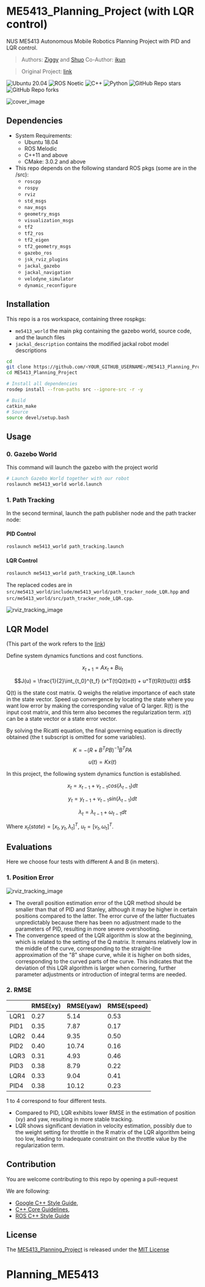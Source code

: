 # ME5413_Planning_Project (with LQR control)

NUS ME5413 Autonomous Mobile Robotics Planning Project with PID and LQR control.


> Authors: [Ziggy](https://github.com/ziggyhuang) and [Shuo](https://github.com/SS47816)
> Co-Author: [ikun](https://github.com/ccoopq)

>Original Project: [link](https://github.com/NUS-Advanced-Robotics-Centre/ME5413_Planning_Project)

![Ubuntu 20.04](https://img.shields.io/badge/OS-Ubuntu_20.04-informational?style=flat&logo=ubuntu&logoColor=white&color=2bbc8a)
![ROS Noetic](https://img.shields.io/badge/Tools-ROS_Noetic-informational?style=flat&logo=ROS&logoColor=white&color=2bbc8a)
![C++](https://img.shields.io/badge/Code-C++-informational?style=flat&logo=c%2B%2B&logoColor=white&color=2bbc8a)
![Python](https://img.shields.io/badge/Code-Python-informational?style=flat&logo=Python&logoColor=white&color=2bbc8a)
![GitHub Repo stars](https://img.shields.io/github/stars/NUS-Advanced-Robotics-Centre/ME5413_Planning_Project?color=FFE333)
![GitHub Repo forks](https://img.shields.io/github/forks/NUS-Advanced-Robotics-Centre/ME5413_Planning_Project?color=FFE333)

![cover_image](src/me5413_world/media/rviz_overview.png)

## Dependencies

- System Requirements:
  - Ubuntu 18.04
  - ROS Melodic
  - C++11 and above
  - CMake: 3.0.2 and above
- This repo depends on the following standard ROS pkgs (some are in the /src):
  - `roscpp`
  - `rospy`
  - `rviz`
  - `std_msgs`
  - `nav_msgs`
  - `geometry_msgs`
  - `visualization_msgs`
  - `tf2`
  - `tf2_ros`
  - `tf2_eigen`
  - `tf2_geometry_msgs`
  - `gazebo_ros`
  - `jsk_rviz_plugins`
  - `jackal_gazebo`
  - `jackal_navigation`
  - `velodyne_simulator`
  - `dynamic_reconfigure`

## Installation

This repo is a ros workspace, containing three rospkgs:

- `me5413_world` the main pkg containing the gazebo world, source code, and the launch files
- `jackal_description` contains the modified jackal robot model descriptions

```bash
cd
git clone https://github.com/<YOUR_GITHUB_USERNAME>/ME5413_Planning_Project.git
cd ME5413_Planning_Project

# Install all dependencies
rosdep install --from-paths src --ignore-src -r -y

# Build
catkin_make
# Source
source devel/setup.bash
```

## Usage

### 0. Gazebo World

This command will launch the gazebo with the project world

```bash
# Launch Gazebo World together with our robot
roslaunch me5413_world world.launch
```

### 1. Path Tracking

In the second terminal, launch the path publisher node and the path tracker node:

#### PID Control
```bash
roslaunch me5413_world path_tracking.launch
```

#### LQR Control
```bash
roslaunch me5413_world path_tracking_LQR.launch
```
The replaced codes are in `src/me5413_world/include/me5413_world/path_tracker_node_LQR.hpp` and `src/me5413_world/src/path_tracker_node_LQR.cpp`.

![rviz_tracking_image](src/me5413_world/media/rviz_tracking.png)


## LQR Model
(This part of the work refers to the [link](https://kowshikchilamkurthy.medium.com/rl-vs-optimal-control-lqr-for-trajectory-tracking-with-python-code-105ce44e1761))

Define system dynamics functions and cost functions.

$$x_{t+1}  =  Ax_t + Bu_t$$

$$J(u) = \frac{1}{2}\int_{t_0}^{t_f} (x^T(t)Q(t)x(t) + u^T(t)R(t)u(t)) dt$$

Q(t) is the state cost matrix. Q weighs the relative importance of each state in the state vector. Speed up convergence by locating the state where you want low error by making the corresponding value of Q larger. R(t) is the input cost matrix, and this term also becomes the regularization term. $x(t)$ can be a state vector or a state error vector.

By solving the Ricatti equation, the final governing equation is directly obtained (the t subscript is omitted for some variables).

$$K = -(R+B^TPB)^{-1}B^TPA$$

$$u(t) = Kx(t)$$

In this project, the following system dynamics function is established.

$$
x_t = x_{t-1} + v_{t-1}cos(\lambda_{t-1})dt
$$

$$
y_t = y_{t-1} + v_{t-1}sin(\lambda_{t-1})dt
$$

$$
\lambda_t = \lambda_{t-1} + \omega_{t-1}dt
$$

Where $x_t(state) = [x_t, y_t, \lambda_t]^T$, $u_t = [v_t, \omega_t]^T$.

## Evaluations
Here we choose four tests with different A and B (in meters). 

### 1. Position Error
![rviz_tracking_image](pos_error.png)
 - The overall position estimation error of the LQR method should be smaller than that of PID and Stanley, although it may be higher in certain positions compared to the latter. The error curve of the latter fluctuates unpredictably because there has been no adjustment made to the parameters of PID, resulting in more severe overshooting. 
 - The convergence speed of the LQR algorithm is slow at the beginning, which is related to the setting of the Q matrix. It remains relatively low in the middle of the curve, corresponding to the straight-line approximation of the "8" shape curve, while it is higher on both sides, corresponding to the curved parts of the curve. This indicates that the deviation of this LQR algorithm is larger when cornering, further parameter adjustments or introduction of integral terms are needed.

### 2. RMSE
|   | RMSE(xy) | RMSE(yaw) | RMSE(speed) |
| ----- | ----- | ----- | ----- |
| LQR1 | 0.27 | 5.14 | 0.53 |
| PID1 | 0.35 | 7.87 | 0.17 |
| LQR2 | 0.44 | 9.35 | 0.50 |
| PID2 | 0.40 | 10.74 | 0.16 |
| LQR3 | 0.31 | 4.93 | 0.46 |
| PID3 | 0.38 | 8.79 | 0.22 |
| LQR4 | 0.33 | 9.04 | 0.41 |
| PID4 | 0.38 | 10.12 | 0.23 |

1 to 4 correspond to four different tests. 
- Compared to PID, LQR exhibits lower RMSE in the estimation of position (xy) and yaw, resulting in more stable tracking.
- LQR shows significant deviation in velocity estimation, possibly due to the weight setting for throttle in the R matrix of the LQR algorithm being too low, leading to inadequate constraint on the throttle value by the regularization term.


## Contribution

You are welcome contributing to this repo by opening a pull-request

We are following:

- [Google C++ Style Guide](https://google.github.io/styleguide/cppguide.html),
- [C++ Core Guidelines](https://isocpp.github.io/CppCoreGuidelines/CppCoreGuidelines#main),
- [ROS C++ Style Guide](http://wiki.ros.org/CppStyleGuide)

## License

The [ME5413_Planning_Project](https://github.com/NUS-Advanced-Robotics-Centre/ME5413_Planning_Project) is released under the [MIT License](https://github.com/NUS-Advanced-Robotics-Centre/ME5413_Planning_Project/blob/main/LICENSE)
# Planning_ME5413

